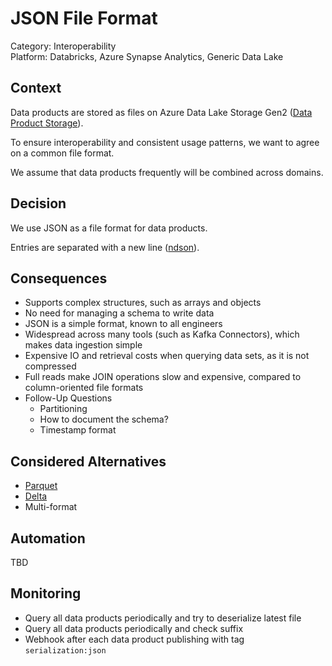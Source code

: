 # JSON File Format

Category: Interoperability  
Platform: Databricks, Azure Synapse Analytics, Generic Data Lake  

## Context

Data products are stored as files on Azure Data Lake Storage Gen2 ([Data Product Storage](../../../architecture-decisions/data-platform/azure-adls-as-storage-for-data-products.md)).

To ensure interoperability and consistent usage patterns, we want to agree on a common file format.

We assume that data products frequently will be combined across domains.

## Decision

We use JSON as a file format for data products.

Entries are separated with a new line ([ndson](http://ndjson.org)).

## Consequences

- Supports complex structures, such as arrays and objects
- No need for managing a schema to write data
- JSON is a simple format, known to all engineers
- Widespread across many tools (such as Kafka Connectors), which makes data ingestion simple
- Expensive IO and retrieval costs when querying data sets, as it is not compressed
- Full reads make JOIN operations slow and expensive, compared to column-oriented file formats
- Follow-Up Questions
  - Partitioning
  - How to document the schema?
  - Timestamp format


## Considered Alternatives

- [Parquet](parquet-file-format.md)
- [Delta](delta-file-format.md)
- Multi-format

## Automation

TBD

## Monitoring

- Query all data products periodically and try to deserialize latest file
- Query all data products periodically and check suffix
- Webhook after each data product publishing with tag `serialization:json`
